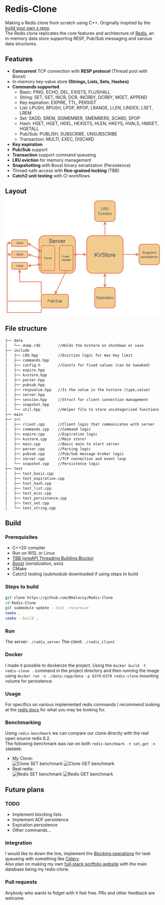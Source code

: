 # Redis-Clone
Making a Redis clone from scratch using C++. Originally inspired by the [build your own x repo](https://github.com/codecrafters-io/build-your-own-x).  
The Redis clone replicates the core features and architecture of [Redis](https://redis.io/docs/latest/), an in-memory data store supporting RESP, Pub/Sub messaging and various data structures.

## Features
- **Concurrent** TCP connection with **RESP protocol** (Thread pool with Boost)
- In-memory key-value store **(Strings, Lists, Sets, Hashes)**
- **Commands supported**
  - Basic: PING, ECHO, DEL, EXISTS, FLUSHALL
  - String: SET, GET, INCR, DCR, INCRBY, DCRBY, MGET, APPEND
  - Key expiration: EXPIRE, TTL, PERSIST
  - List: LPUSH, RPUSH, LPOP, RPOP, LRANGE, LLEN, LINDEX, LSET, LREM
  - Set: SADD, SREM, SISMEMBER, SMEMBERS, SCARD, SPOP
  - Hash: HSET, HGET, HDEL, HEXISTS, HLEN, HKEYS, HVALS, HMGET, HGETALL
  - Pub/Sub: PUBLISH, SUBSCRIBE, UNSUBSCRIBE
  - Transaction: MULTI, EXEC, DISCARD
- **Key expiration**
- **Pub/Sub** support
- **Transaction** support command queueing
- **LRU eviction** for memory management
- **Snapshotting** with Boost binary serialization (Persistence)
- Thread-safe access with **fine-grained locking** (TBB)
- **Catch2 unit testing** with CI workflows

## Layout
![Project design layout](img/syslayout.png)

## File structure
```
├── data
│   └── dump.rdb        //Holds the kvstore on shutdown or save
├── include
│   ├── LRU.hpp         //Eviction logic for max key limit
│   ├── commands.hpp 
│   ├── config.h        //Consts for fixed values (can be tweaked)
│   ├── expire.hpp 
│   ├── kvstore.hpp
│   ├── parser.hpp
│   ├── pubsub.hpp
│   ├── respvalue.hpp   //Is the value in the kvstore (type,value)
│   ├── server.hpp 
│   ├── session.hpp     //Struct for client connection management
│   ├── snapshot.hpp 
│   └── util.hpp        //Helper file to store uncategorized functions
├── main
├── src
│   ├── client.cpp      //Client logic that communicates with server
│   ├── commands.cpp    //Command logic
│   ├── expire.cpp      //Expiration logic
│   ├── kvstore.cpp     //Main store!
│   ├── main.cpp        //Basic main to start server
│   ├── parser.cpp      //Parsing logic
│   ├── pubsub.cpp      //Pub/Sub message broker logic
│   ├── server.cpp      //TCP connection and event loop
│   └── snapshot.cpp    //Persistence logic
├── test                 
│   ├── test_basic.cpp
│   ├── test_expiration.cpp
│   ├── test_hash.cpp
│   ├── test_list.cpp
│   ├── test_misc.cpp
│   ├── test_persistence.cpp
│   ├── test_set.cpp
│   └── test_string.cpp
```

## Build

### Prerequisites
- C++20 compiler
- Run on WSL or Linux
- [TBB (oneAPI Threading Building Blocks)](https://github.com/oneapi-src/oneTBB)
- [Boost](https://www.boost.org/) (serialization, asio)
- CMake
- Catch2 testing (submodule downloaded if using steps to build

### Steps to build
```sh
git clone https://github.com/BHalacsy/Redis-Clone
cd Redis-Clone
git submodule update --init -recursive
cmake .
cmake --build .
```

### Run
The server:
```./redis_server```
The client:
```./redis_client```

### Docker
I made it possible to dockerize the project. Using the ```docker build -t redis-clone .``` command in the project directory and then running the image using ```docker run -v ./data:/app/data -p 6379:6379 redis-clone``` mounting volume for persistence.

### Usage
For specifics on various implemented redis commands I recommend looking at the [redis docs](https://redis.io/docs/latest/commands) for what you may be looking for.

### Benchmarking
Using ```redis-benchmark``` we can compare our clone directly with the real open source redis 6.2.  
The following benchmark was ran on both ```redis-benchmark -t set,get -n 1000000```:
- My Clone:  
![Clone SET benchmark](img/cloneSET.png)
![Clone GET benchmark](img/cloneGET.png)
- Real redis:  
![Redis SET benchmark](img/redisSET.png) ![Redis GET benchmark](img/redisGET.png)

## Future plans

### TODO
- Implement blocking lists
- Implement AOF persistence
- Expiration persistence
- Other commands...

### Integration

I would like to down the line, implement the [Blocking operations](https://redis.io/docs/latest/develop/data-types/lists/#blocking-operations-on-lists) for task queueing with something like [Celery](https://docs.celeryq.dev/en/main/getting-started/introduction.html).  
Also plan on making my own [full-stack portfolio website](https://github.com/BHalacsy/Portfolio-Fullstack) with the main database being my redis-clone.

### Pull requests
Anybody who wants to fidget with it feel free. PRs and other feedback are welcome.
